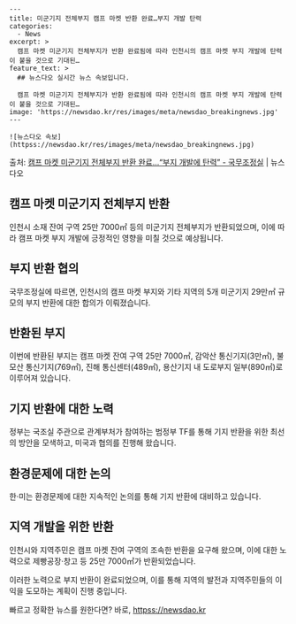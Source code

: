     ---
    title: 미군기지 전체부지 캠프 마켓 반환 완료…부지 개발 탄력
    categories:
      - News
    excerpt: >
      캠프 마켓 미군기지 전체부지가 반환 완료됨에 따라 인천시의 캠프 마켓 부지 개발에 탄력이 붙을 것으로 기대된…
    feature_text: >
      ## 뉴스다오 실시간 뉴스 속보입니다.
    
      캠프 마켓 미군기지 전체부지가 반환 완료됨에 따라 인천시의 캠프 마켓 부지 개발에 탄력이 붙을 것으로 기대된…
    image: 'https://newsdao.kr/res/images/meta/newsdao_breakingnews.jpg'
    ---
    
    ![뉴스다오 속보](httpss://newsdao.kr/res/images/meta/newsdao_breakingnews.jpg)

<p>출처: <a href="httpss://newsdao.kr/2852" rel="dofollow">캠프 마켓 미군기지 전체부지 반환 완료…“부지 개발에 탄력” - 국무조정실</a> | 뉴스다오</p>

<h2 data-ke-size="size26">캠프 마켓 미군기지 전체부지 반환</h2>
<p data-ke-size="size16">인천시 소재 잔여 구역 25만 7000㎡ 등의 미군기지 전체부지가 반환되었으며, 이에 따라 캠프 마켓 부지 개발에 긍정적인 영향을 미칠 것으로 예상됩니다.</p>

<h2 data-ke-size="size26">부지 반환 협의</h2>
<p data-ke-size="size16">국무조정실에 따르면, 인천시의 캠프 마켓 부지와 기타 지역의 5개 미군기지 29만㎡ 규모의 부지 반환에 대한 합의가 이뤄졌습니다.</p>

<h2 data-ke-size="size26">반환된 부지</h2>
<p data-ke-size="size16">이번에 반환된 부지는 캠프 마켓 잔여 구역 25만 7000㎡, 감악산 통신기지(3만㎡), 불모산 통신기지(769㎡), 진해 통신센터(489㎡), 용산기지 내 도로부지 일부(890㎡)로 이루어져 있습니다.</p>

<h2 data-ke-size="size26">기지 반환에 대한 노력</h2>
<p data-ke-size="size16">정부는 국조실 주관으로 관계부처가 참여하는 범정부 TF를 통해 기지 반환을 위한 최선의 방안을 모색하고, 미국과 협의를 진행해 왔습니다.</p>

<h2 data-ke-size="size26">환경문제에 대한 논의</h2>
<p data-ke-size="size16">한·미는 환경문제에 대한 지속적인 논의를 통해 기지 반환에 대비하고 있습니다.</p>

<h2 data-ke-size="size26">지역 개발을 위한 반환</h2>
<p data-ke-size="size16">인천시와 지역주민은 캠프 마켓 잔여 구역의 조속한 반환을 요구해 왔으며, 이에 대한 노력으로 제빵공장·창고 등 25만 7000㎡가 반환되었습니다.</p>

이러한 노력으로 부지 반환이 완료되었으며, 이를 통해 지역의 발전과 지역주민들의 이익을 도모하는 계획이 진행 중입니다. 

빠르고 정확한 뉴스를 원한다면? 바로, <a href="httpss://newsdao.kr" rel="dofollow">httpss://newsdao.kr</a>


    